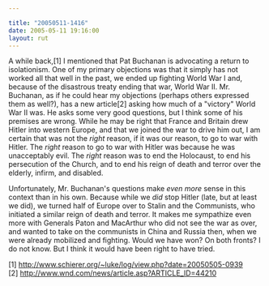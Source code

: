 ```yaml
---

title: "20050511-1416"
date: 2005-05-11 19:16:00
layout: rut
---
```


<p>A while back,[1] I mentioned that Pat Buchanan is advocating a
return to isolationism.  One of my primary objections was that it
simply has not worked all that well in the past, we ended up fighting
World War I and, because of the disastrous treaty ending that war,
World War II.  Mr. Buchanan, as if he could hear my objections
(perhaps others expressed them as well?), has a new article[2]
asking how much of a "victory" World War II was.  He asks some very
good questions, but I think some of his premises are wrong.  While he
may be right that France and Britain drew Hitler into western Europe,
and that we joined the war to drive him out, I am certain that was
not the <em>right</em> reason, if it was our reason, to go to war
with Hitler.  The <em>right</em> reason to go to war with Hitler
was because he was unacceptably evil.  The <em>right</em> reason
was to end the Holocaust, to end his persecution of the Church,
and to end his reign of death and terror over the elderly, infirm,
and disabled.</p>

<p>Unfortunately, Mr. Buchanan's questions make <em>even more</em>
sense in this context than in his own.  Because while we <em>did</em>
stop Hitler (late, but at least we did), we turned half of Europe
over to Stalin and the Communists, who initiated a similar reign of
death and terror.  It makes me sympathize even more with Generals
Paton and MacArthur who did not see the war as over, and wanted
to take on the communists in China and Russia then, when we were
already mobilized and fighting.  Would we have won? On both fronts? I
do not know.  But I think it would have been right to have tried.</p>

[1] http://www.schierer.org/~luke/log/view.php?date=20050505-0939 <br  />
[2] http://www.wnd.com/news/article.asp?ARTICLE_ID=44210

